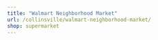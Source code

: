```yaml
---
title: "Walmart Neighborhood Market"
url: /collinsville/walmart-neighborhood-market/
shop: supermarket
---
```

